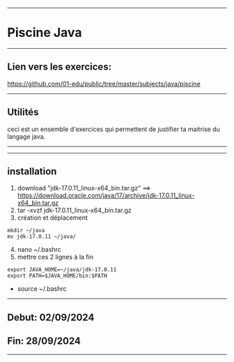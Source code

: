 *****************************************************

# Piscine Java

*****************************************************

## Lien vers les exercices:
https://github.com/01-edu/public/tree/master/subjects/java/piscine

*****************************************************

## Utilités
ceci est un ensemble d'exercices qui permettent de justifier ta maitrise du langage java.
*****************************************************
*****************************************************
## installation

1) download "jdk-17.0.11_linux-x64_bin.tar.gz" ==> https://download.oracle.com/java/17/archive/jdk-17.0.11_linux-x64_bin.tar.gz
2) tar -xvzf jdk-17.0.11_linux-x64_bin.tar.gz
3) création et déplacement
```
mkdir ~/java
mv jdk-17.0.11 ~/java/
```
4) nano ~/.bashrc
5) mettre ces 2 lignes à la fin
```
export JAVA_HOME=~/java/jdk-17.0.11
export PATH=$JAVA_HOME/bin:$PATH
```
- source ~/.bashrc

*****************************************************

## Debut: 02/09/2024
## Fin: 28/09/2024

*****************************************************